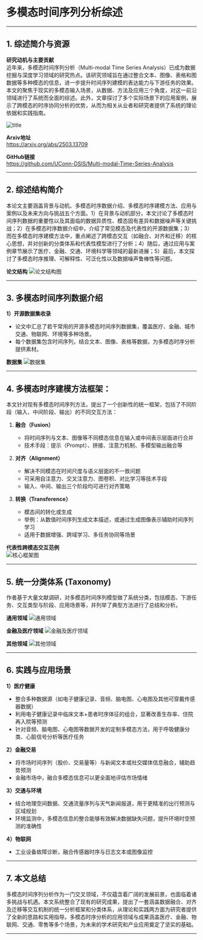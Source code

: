 # 多模态时间序列分析综述

---

## 1. 综述简介与资源

**研究动机与主要贡献**  
近年来，多模态时间序列分析（Multi-modal Time Series Analysis）已成为数据挖掘与深度学习领域的研究热点。该研究领域旨在通过整合文本、图像、表格和图数据等多种模态的信息，进一步提升时间序列建模的表达能力与下游任务的效果。本文的聚焦于现实的多模态输入场景，从数据、方法及应用三个角度，对这一前沿领域进行了系统而全面的综述。此外，文章探讨了多个实际场景下的应用案例，展示了跨模态的时序协同分析的优势，从而为相关从业者和研究者提供了系统的理论依据和实践指南。 

![title](./images/title.png)

**Arxiv地址**  
https://arxiv.org/abs/2503.13709

**GitHub链接**  
https://github.com/UConn-DSIS/Multi-modal-Time-Series-Analysis

---

## 2. 综述结构简介

本论文主要涵盖背景与动机、多模态时序数据介绍、多模态时序建模方法、应用与案例以及未来方向与挑战五个方面。1）在背景与动机部分，本文讨论了多模态时间序列数据的重要性以及其面临的数据异质性、模态固有差异和数据噪声等关键挑战；2）在多模态时序数据介绍中，介绍了常见模态及代表性的开源数据集；3）而在多模态时序建模方法中，重点阐述了跨模态交互（如融合、对齐和迁移）的核心思想，并对创新的分类体系和代表性模型进行了分析；4）随后，通过应用与案例章节展示了医疗、金融、交通、环境科学等领域的最新进展；5）最后，本文探讨了多模态时序推理、可解释性、可泛化性以及数据噪声鲁棒性等问题。

**论文结构**
![论文结构图](./images/intro.png)

---

## 3. 多模态时间序列数据介绍

**1）开源数据集收录**  
- 论文中汇总了若干常用的开源多模态时间序列数据集，覆盖医疗、金融、城市交通、物联网、环境等多种场景。  
- 每个数据集包含时间序列，结合文本、图像、表格等数据，为多模态时序分析提供素材。

**数据集**
![数据集](./images/data.png)

---

## 4. 多模态时序建模方法框架： 

本文针对现有多模态时间序列方法，提出了一个创新性的统一框架，包括了不同阶段（输入、中间阶段、输出）的不同交互方法：

1. **融合（Fusion）**  
   - 将时间序列与文本、图像等不同模态信息在输入或中间表示层面进行合并  
   - 技术手段：提示（Prompt）、拼接、注意力机制、多模型输出融合等

2. **对齐（Alignment）**  
   - 解决不同模态在时间尺度与语义层面的不一致问题  
   - 可采用自注意力、交叉注意力、图卷积、对比学习等技术手段  
   - 输入、中间、输出三个阶段均可进行对齐策略

3. **转换（Transference）**  
   - 模态间的转化或生成  
   - 举例：从数值时间序列生成文本描述，或通过生成图像表示辅助时间序列学习  
   - 适用于数据增强、跨域学习、多任务协同等场景

**代表性跨模态交互范例**  
![核心框架图](./images/taxonomy.png)

---

## 5. 统一分类体系 (Taxonomy)

作者基于大量文献调研，对多模态时间序列模型做了系统分类，包括模态、下游任务、交互类型与阶段、应用场景等，并列举了典型方法进行了总结和分析。

**通用领域**
![通用领域](./images/taxonomy_general.png)

**金融及医疗领域**
![金融及医疗领域](./images/taxonomy_fin&health.png)

**其他领域**
![其他领域](./images/taxonomy_others.png)

---

## 6. 实践与应用场景

**1）医疗健康**  
- 整合多种数据源（如电子健康记录、音频、脑电图、心电图及其他可穿戴传感器数据） 
- 利用电子健康记录中临床文本+患者时序体征的组合，显著改善生存率、住院再入院等预测
- 针对音频、脑电图、心电图等数据开发的定制多模态方法，用于呼吸健康分类、心脏信号分析等医疗任务

**2）金融交易**  
- 将市场时间序列（股价、交易量等）与新闻文本或社交媒体信息融合，辅助趋势预测  
- 金融市场中，融合多模态信息可以更全面地评估市场情绪

**3）交通与环境**  
- 结合地理空间数据、交通流量序列与天气新闻报道，用于更精准的出行预测与区域规划  
- 环境监测中，多模态信息的整合能够有效解决数据缺失问题，提升环境时空预测的准确性

**4）物联网**  
- 工业设备故障诊断，融合传感器时序与日志文本或图像监控


---

## 7. 本文总结

多模态时间序列分析作为一门交叉领域，不仅蕴含着广阔的发展前景，也面临着诸多挑战与机遇。本文系统整合了现有的研究成果，提出了一套涵盖数据融合、对齐及迁移等交互机制的统一分析框架和分类体系，从理论和实践两方面为研究者提供了全新的思路和实用指导。多模态时序分析的应用领域与成果涵盖医疗、金融、物联网、交通、零售等多个场景，为未来的学术研究和产业应用奠定了坚实的基础。

---
